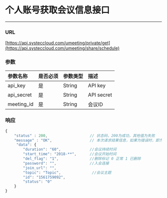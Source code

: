 # 个人账号获取会议信息接口

---

### URL

[https://api.systeccloud.com/umeeting/private/get](https://api.systeccloud.com/umeeting/share/schedule)

### 参数

| 参数名称 | 是否必须 | 参数类型 | 描述 |
| :--- | :--- | :--- | :--- |
| api\_key | 是 | String | API key |
| api\_secret | 是 | String | API secret |
| meeting\_id | 是 | String | 会议ID |

### 响应

```js
{
    "status" : 200,                   // 状态码，200为成功，其他值为失败
    "message" : "OK",                 // 本次请求结果信息，如果为错误时，即为详细的错误信息  
     "data": {
        "duration": "60",             //会议持续时间
        "start_time": "2018-**",      //会议开始时间
        "del_flag": "1",              //删除标记 0 正常 1 已删除
        "password": "",               //入会连接
        "join_url": "",
        "topic": "Topic",              //会议主题
        "id": "1561759092",
        "status": "0"
    }
}
```



